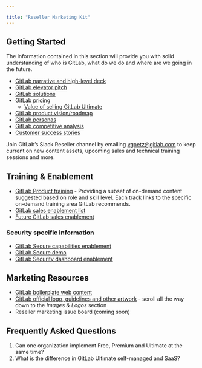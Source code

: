 ```yaml
---

title: "Reseller Marketing Kit"
---
```


## Getting Started

The information contained in this section will provide you with solid understanding of who is GitLab, what do we do and where are we going in the future.

- [GitLab narrative and high-level deck](https://docs.google.com/presentation/d/1dVPaGc-TnbUQ2IR7TV0w0ujCrCXymKP4vLf6_FDTgVg/edit#slide=id.g39d65c7ce1_12_233)
- [GitLab elevator pitch](/handbook/marketing/brand-and-product-marketing/product-and-solution-marketing/)
- [GitLab solutions](/solutions/)
- [GitLab pricing](/pricing/)
    - [Value of selling GitLab Ultimate](/pricing/ultimate/)
- [GitLab product vision/roadmap](https://about.gitlab.com/direction/)
- [GitLab personas](/handbook/product/personas/)
- [GitLab competitive analysis](/competition/)
- [Customer success stories](/customers/)

Join GitLab’s Slack Reseller channel by emailing vgoetz@gitlab.com to keep current on new content assets, upcoming sales and technical training sessions and more.

## Training & Enablement

- [GitLab Product training](/learn/) - Providing a subset of on-demand content suggested based on role and skill level. Each track links to the specific on-demand training area GitLab recommends.
- [GitLab sales enablement list](https://www.youtube.com/playlist?list=PLFGfElNsQthYe-_LZdge1SVc1XEM1bQfG)
- [Future GitLab sales enablement](https://gitlab.com/gitlab-com/marketing/general/boards/465497?=&label_name[]=Sales%20Enablement)

### Security specific information

- [GitLab Secure capabilities enablement](https://youtu.be/DjgZAoXyO_k)
- [GitLab Secure demo](https://youtu.be/2SCu2p6-mec)
- [GitLab Security dashboard enablement](https://www.youtube.com/watch?v=95gndJnvukA&feature=youtu.be)

## Marketing Resources

- [GitLab boilerplate web content](https://docs.google.com/document/d/1jzC2l88sKPDUWSXEgae4tqAg_QR34RDl6mPN5V8a0Mw/edit?usp=sharing)
- [GitLab official logo, guidelines and other artwork](/press/) - scroll all the way down to the *Images & Logos* section
- Reseller marketing issue board (coming soon)

## Frequently Asked Questions

1. Can one organization implement Free, Premium and Ultimate at the same time?
1. What is the difference in GitLab Ultimate self-managed and SaaS?
